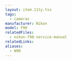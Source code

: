 ```yaml
---
layout: item.11ty.tsx
tags:
  - cameras
manufacturer: Nikon
model: F90
relatedFiles:
  - nikon-f90-service-manual
relatedLinks:
aliases:
  - N90
---
```

